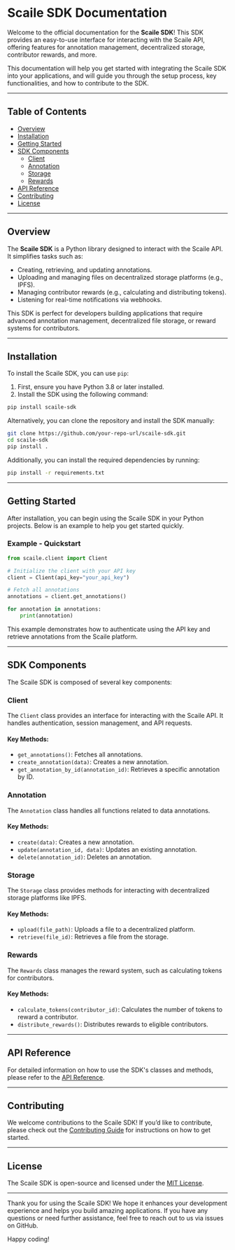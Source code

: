 # Scaile SDK Documentation

Welcome to the official documentation for the **Scaile SDK**! This SDK provides an easy-to-use interface for interacting with the Scaile API, offering features for annotation management, decentralized storage, contributor rewards, and more.

This documentation will help you get started with integrating the Scaile SDK into your applications, and will guide you through the setup process, key functionalities, and how to contribute to the SDK.

---

## Table of Contents

- [Overview](#overview)
- [Installation](#installation)
- [Getting Started](#getting-started)
- [SDK Components](#sdk-components)
  - [Client](#client)
  - [Annotation](#annotation)
  - [Storage](#storage)
  - [Rewards](#rewards)
- [API Reference](#api-reference)
- [Contributing](#contributing)
- [License](#license)

---

## Overview

The **Scaile SDK** is a Python library designed to interact with the Scaile API. It simplifies tasks such as:

- Creating, retrieving, and updating annotations.
- Uploading and managing files on decentralized storage platforms (e.g., IPFS).
- Managing contributor rewards (e.g., calculating and distributing tokens).
- Listening for real-time notifications via webhooks.

This SDK is perfect for developers building applications that require advanced annotation management, decentralized file storage, or reward systems for contributors.

---

## Installation

To install the Scaile SDK, you can use `pip`:

1. First, ensure you have Python 3.8 or later installed.
2. Install the SDK using the following command:

```bash
pip install scaile-sdk
```

Alternatively, you can clone the repository and install the SDK manually:

```bash
git clone https://github.com/your-repo-url/scaile-sdk.git
cd scaile-sdk
pip install .
```

Additionally, you can install the required dependencies by running:

```bash
pip install -r requirements.txt
```

---

## Getting Started

After installation, you can begin using the Scaile SDK in your Python projects. Below is an example to help you get started quickly.

### Example - Quickstart

```python
from scaile.client import Client

# Initialize the client with your API key
client = Client(api_key="your_api_key")

# Fetch all annotations
annotations = client.get_annotations()

for annotation in annotations:
    print(annotation)
```

This example demonstrates how to authenticate using the API key and retrieve annotations from the Scaile platform.

---

## SDK Components

The Scaile SDK is composed of several key components:

### Client

The `Client` class provides an interface for interacting with the Scaile API. It handles authentication, session management, and API requests.

#### Key Methods:
- `get_annotations()`: Fetches all annotations.
- `create_annotation(data)`: Creates a new annotation.
- `get_annotation_by_id(annotation_id)`: Retrieves a specific annotation by ID.

### Annotation

The `Annotation` class handles all functions related to data annotations.

#### Key Methods:
- `create(data)`: Creates a new annotation.
- `update(annotation_id, data)`: Updates an existing annotation.
- `delete(annotation_id)`: Deletes an annotation.

### Storage

The `Storage` class provides methods for interacting with decentralized storage platforms like IPFS.

#### Key Methods:
- `upload(file_path)`: Uploads a file to a decentralized platform.
- `retrieve(file_id)`: Retrieves a file from the storage.

### Rewards

The `Rewards` class manages the reward system, such as calculating tokens for contributors.

#### Key Methods:
- `calculate_tokens(contributor_id)`: Calculates the number of tokens to reward a contributor.
- `distribute_rewards()`: Distributes rewards to eligible contributors.

---

## API Reference

For detailed information on how to use the SDK's classes and methods, please refer to the [API Reference](API_REFERENCE.md).

---

## Contributing

We welcome contributions to the Scaile SDK! If you’d like to contribute, please check out the [Contributing Guide](CONTRIBUTING.md) for instructions on how to get started.

---

## License

The Scaile SDK is open-source and licensed under the [MIT License](https://github.com/your-repo-url/LICENSE).

---

Thank you for using the Scaile SDK! We hope it enhances your development experience and helps you build amazing applications. If you have any questions or need further assistance, feel free to reach out to us via issues on GitHub.

Happy coding!